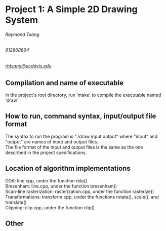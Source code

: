 # Project 1: A Simple 2D Drawing System

###### Raymond Tsang
###### 912868864
###### rhtsang@ucdavis.edu

Compilation and name of executable
----------
In the project's root directory, run 'make' to compile the executable named 'draw'

How to run, command syntax, input/output file format
---------
The syntax to run the program is "./draw input output" where "input" and "output" are names of input and output files.  
The file format of the input and output files is the same as the one described in the project specifications.

Location of algorithm implementations
-----------------
DDA: line.cpp, under the function dda()  
Bresenham: line.cpp, under the function bresenham()  
Scan-line rasterization: rasterization.cpp, under the function rasterize()  
Transformations: transform.cpp, under the functions rotate(), scale(), and translate()  
Clipping: clip.cpp, under the function clip()  

Other
--------------
